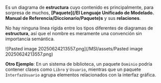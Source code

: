 Es un diagrama de **estructura** cuyo contenido es principalmente, para sorpresa de muchos, **[Paquete](/El Lenguaje Unificado de Modelado. Manual de Referencia/Diccionario/Paquete)s** y sus **relaciones**. 

No hay ninguna línea rígida entre los tipos diferentes de diagramas de **estructura**, así que el nombre es meramente una convención sin importancia semántica.

![Pasted image 20250624213557.png](/MSI/assets/Pasted image 20250624213557.png)

**Otro Ejemplo**: En un sistema de biblioteca, un paquete `Dominio` podría contener clases como `Libro` y `Usuario`, mientras que un paquete `InterfazUsuario` agrupa elementos relacionados con la interfaz gráfica.

